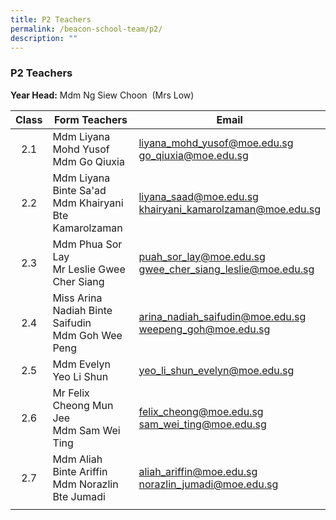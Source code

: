 ```yaml
---
title: P2 Teachers
permalink: /beacon-school-team/p2/
description: ""
---
```

### P2 Teachers

**Year Head:** Mdm Ng Siew Choon&nbsp; (Mrs Low)

| **Class** | **Form Teachers** | **Email** |
|:---:|---|---|
| 2.1 | Mdm Liyana Mohd Yusof  <br>Mdm Go Qiuxia | [liyana\_mohd\_yusof@moe.edu.sg](mailto:liyana_mohd_yusof@moe.edu.sg)<br>[go\_qiuxia@moe.edu.sg](mailto:go_qiuxia@moe.edu.sg) |
| 2.2 | Mdm Liyana Binte Sa'ad  <br>Mdm Khairyani Bte Kamarolzaman | [liyana\_saad@moe.edu.sg](mailto:liyana_saad@moe.edu.sg)<br>[khairyani_kamarolzaman@moe.edu.sg](mailto:khairyani_kamarolzaman@moe.edu.sg) |
| 2.3 | Mdm Phua Sor Lay  <br>Mr Leslie Gwee Cher Siang | [puah\_sor\_lay@moe.edu.sg](mailto:puah_sor_lay@moe.edu.sg)<br>[gwee\_cher\_siang\_leslie@moe.edu.sg](mailto:gwee_cher_siang_leslie@moe.edu.sg) |
| 2.4 | Miss Arina Nadiah Binte Saifudin  <br>Mdm Goh Wee Peng | [arina\_nadiah\_saifudin@moe.edu.sg](mailto:arina_nadiah_saifudin@moe.edu.sg)<br>[weepeng\_goh@moe.edu.sg](mailto:weepeng_goh@moe.edu.sg) |
| 2.5 | Mdm Evelyn Yeo Li Shun | [yeo\_li\_shun\_evelyn@moe.edu.sg](mailto:yeo_li_shun_evelyn@moe.edu.sg) |
| 2.6 | Mr Felix Cheong Mun Jee  <br>Mdm Sam Wei Ting | [felix\_cheong@moe.edu.sg](mailto:felix_cheong@moe.edu.sg)<br>[sam\_wei\_ting@moe.edu.sg](mailto:sam_wei_ting@moe.edu.sg) |
| 2.7 | Mdm Aliah Binte Ariffin <br>Mdm Norazlin Bte Jumadi | [aliah\_ariffin@moe.edu.sg](mailto:aliah_ariffin@moe.edu.sg)<br>[norazlin\_jumadi@moe.edu.sg](mailto:norazlin_jumadi@moe.edu.sg) |
|  |  |  |